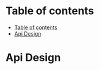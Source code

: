
# Table of contents
- [Table of contents](#table-of-contents)
- [Api Design](#api-design)


# Api Design